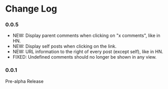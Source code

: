 # Change Log

### 0.0.5

*   NEW: Display parent comments when clicking on "x comments", like in HN.
*   NEW: Display self posts when clicking on the link.
*   NEW: URL information to the right of every post (except self), like in HN.
*   FIXED: Undefined comments should no longer be shown in any view.

### 0.0.1

Pre-alpha Release